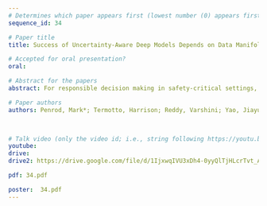 ```yaml
---
# Determines which paper appears first (lowest number (0) appears first)
sequence_id: 34

# Paper title
title: Success of Uncertainty-Aware Deep Models Depends on Data Manifold Geometry

# Accepted for oral presentation?
oral: 

# Abstract for the papers
abstract: For responsible decision making in safety-critical settings, machine learning models must effectively detect and process edge-case data. Al- though existing works show that predictive un- certainty is useful for these tasks, it is not evident from literature which uncertainty-aware models are best suited for a given dataset. Thus, we com- pare six uncertainty-aware deep learning models on a set of edge-case tasks - robustness to adversarial attacks as well as out-of-distribution and adversarial detection. We find that the geometry of the data sub-manifold is an important factor in determining the success of various models. Our finding suggests an interesting direction in the study of uncertainty-aware deep learning models

# Paper authors
authors: Penrod, Mark*; Termotto, Harrison; Reddy, Varshini; Yao, Jiayu; Pan, Weiwei; Doshi-Velez, Finale

 

# Talk video (only the video id; i.e., string following https://youtu.be/)
youtube: 
drive:
drive2: https://drive.google.com/file/d/1IjxwqIVU3xDh4-0yyQlTjHLcrTvt_Agf/view?usp=sharing

pdf: 34.pdf

poster:  34.pdf
---
```

